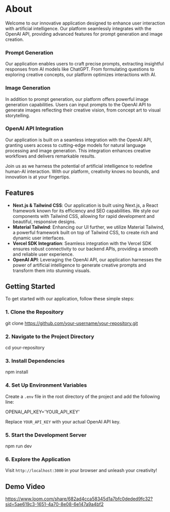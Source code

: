 # About
Welcome to our innovative application designed to enhance user interaction with artificial intelligence. Our platform seamlessly integrates with the OpenAI API, providing advanced features for prompt generation and image creation.

### Prompt Generation
Our application enables users to craft precise prompts, extracting insightful responses from AI models like ChatGPT. From formulating questions to exploring creative concepts, our platform optimizes interactions with AI.

### Image Generation
In addition to prompt generation, our platform offers powerful image generation capabilities. Users can input prompts to the OpenAI API to generate images reflecting their creative vision, from concept art to visual storytelling.

### OpenAI API Integration
Our application is built on a seamless integration with the OpenAI API, granting users access to cutting-edge models for natural language processing and image generation. This integration enhances creative workflows and delivers remarkable results.

Join us as we harness the potential of artificial intelligence to redefine human-AI interaction. With our platform, creativity knows no bounds, and innovation is at your fingertips.


## Features
- **Next.js & Tailwind CSS**: Our application is built using Next.js, a React framework known for its efficiency and SEO capabilities. We style our components with Tailwind CSS, allowing for rapid development and beautiful, responsive designs.
- **Material Tailwind**: Enhancing our UI further, we utilize Material Tailwind, a powerful framework built on top of Tailwind CSS, to create rich and dynamic user interfaces.
- **Vercel SDK Integration**: Seamless integration with the Vercel SDK ensures robust connectivity to our backend APIs, providing a smooth and reliable user experience.
- **OpenAI API**: Leveraging the OpenAI API, our application harnesses the power of artificial intelligence to generate creative prompts and transform them into stunning visuals.

## Getting Started
To get started with our application, follow these simple steps:

### 1. Clone the Repository
git clone https://github.com/your-username/your-repository.git


### 2. Navigate to the Project Directory
cd your-repository


### 3. Install Dependencies
npm install

### 4. Set Up Environment Variables
Create a `.env` file in the root directory of the project and add the following line:

OPENAI_API_KEY='YOUR_API_KEY'

Replace `YOUR_API_KEY` with your actual OpenAI API key.

### 5. Start the Development Server
npm run dev

### 6. Explore the Application
Visit `http://localhost:3000` in your browser and unleash your creativity!

## Demo Video
https://www.loom.com/share/682ad4cca58345d1a7bfc0deded9fc32?sid=5ae619c3-1651-4a70-8e08-6e147a9a4bf2


